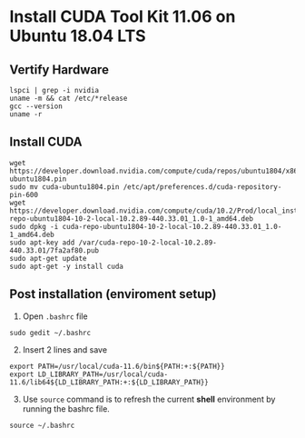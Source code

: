 

# Install CUDA Tool Kit 11.06 on Ubuntu 18.04 LTS

## Vertify Hardware

```
lspci | grep -i nvidia
uname -m && cat /etc/*release
gcc --version
uname -r
```

## Install CUDA

```
wget https://developer.download.nvidia.com/compute/cuda/repos/ubuntu1804/x86_64/cuda-ubuntu1804.pin
sudo mv cuda-ubuntu1804.pin /etc/apt/preferences.d/cuda-repository-pin-600
wget https://developer.download.nvidia.com/compute/cuda/10.2/Prod/local_installers/cuda-repo-ubuntu1804-10-2-local-10.2.89-440.33.01_1.0-1_amd64.deb
sudo dpkg -i cuda-repo-ubuntu1804-10-2-local-10.2.89-440.33.01_1.0-1_amd64.deb
sudo apt-key add /var/cuda-repo-10-2-local-10.2.89-440.33.01/7fa2af80.pub
sudo apt-get update
sudo apt-get -y install cuda
```

## Post installation (enviroment setup)

1. Open `.bashrc` file

```
sudo gedit ~/.bashrc
```
2. Insert 2 lines and save

```
export PATH=/usr/local/cuda-11.6/bin${PATH:+:${PATH}}
export LD_LIBRARY_PATH=/usr/local/cuda-11.6/lib64${LD_LIBRARY_PATH:+:${LD_LIBRARY_PATH}}
```
3. Use `source` command is to refresh the current **shell** environment by running the bashrc file.

```
source ~/.bashrc
```